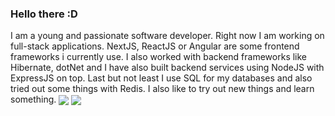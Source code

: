 ### Hello there :D

I am a young and passionate software developer. Right now I am working on full-stack applications. NextJS, ReactJS or Angular are some frontend frameworks i currently use. I also worked with backend frameworks like Hibernate, dotNet and I have also built backend services using NodeJS with ExpressJS on top. Last but not least I use SQL for my databases and also tried out some things with Redis. I also like to try out new things and learn something.
<a>
  <img align="center" src="https://github-readme-stats.vercel.app/api?username=yolofanhd&count_private=true&show_icons=true" />
</a>
<a>
  <img align="center" src="https://github-readme-stats.vercel.app/api/wakatime?username=yolofanhd&langs_count=8" />
</a>
